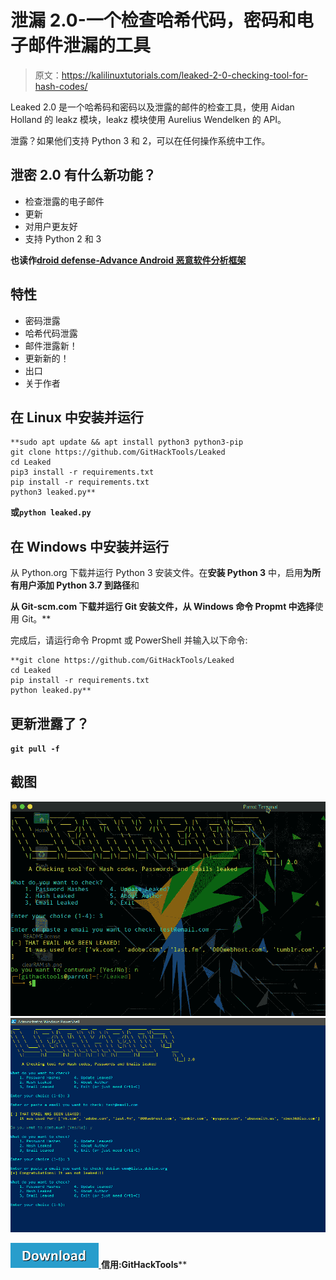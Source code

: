 # 泄漏 2.0-一个检查哈希代码，密码和电子邮件泄漏的工具

> 原文：<https://kalilinuxtutorials.com/leaked-2-0-checking-tool-for-hash-codes/>

Leaked 2.0 是一个哈希码和密码以及泄露的邮件的检查工具，使用 Aidan Holland 的 leakz 模块，leakz 模块使用 Aurelius Wendelken 的 API。

泄露？如果他们支持 Python 3 和 2，可以在任何操作系统中工作。

## **泄密 2.0 有什么新功能？**

*   检查泄露的电子邮件
*   更新
*   对用户更友好
*   支持 Python 2 和 3

**也读作**[**droid defense-Advance Android 恶意软件分析框架**](https://kalilinuxtutorials.com/droidefense-android-malware-analysis-framework/)

## **特性**

*   密码泄露
*   哈希代码泄露
*   邮件泄露新！
*   更新新的！
*   出口
*   关于作者

## **在 Linux 中安装并运行**

```
**sudo apt update && apt install python3 python3-pip
git clone https://github.com/GitHackTools/Leaked
cd Leaked
pip3 install -r requirements.txt
pip install -r requirements.txt
python3 leaked.py** 
```

**或`python leaked.py`**

## **在 Windows 中安装并运行**

从 Python.org 下载并运行 Python 3 安装文件。在**安装 Python 3** 中，启用**为所有用户添加 Python 3.7 到路径**和

 **从 Git-scm.com 下载并运行 Git 安装文件，从 Windows 命令 Propmt 中选择**使用 Git。**

完成后，请运行命令 Propmt 或 PowerShell 并输入以下命令:

```
**git clone https://github.com/GitHackTools/Leaked
cd Leaked
pip install -r requirements.txt
python leaked.py** 
```

## **更新泄露了？**

**`git pull -f`**

## **截图**

![](img//1b9379a8e69d71acef1b12fdff0a5857.png)![](img//f7cbb8039abbf9052c7021a5a90af3df.png)

[![](img//d861a9096555aeb1980fc054015933d7.png) ](https://github.com/GitHackTools/Leaked) **信用:GitHackTools****